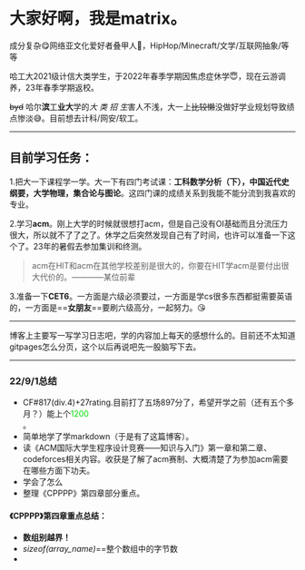 # 大家好啊，我是matrix。

成分复杂&#x1F60B;网络亚文化爱好者叠甲人&#x1F970;，HipHop/Minecraft/文学/互联网抽象/等等

哈工大2021级计信大类学生，于2022年春季学期因焦虑症休学&#x1F607;，现在云游调养，23年春季学期返校。

~~byd~~ 哈尔**滨**工**业大**学的*大 类 招 生*害人不浅，大一上~~比较懒~~没做好学业规划导致绩点惨淡&#x1F605;。目前想去计科/网安/软工。

***
## 目前学习任务：
1.把大一下课程学一学。大一下有四门考试课：**工科数学分析（下），中国近代史纲要，大学物理，集合论与图论**。这四门课的成绩关系到我能不能分流到我喜欢的专业。

2.学习**acm**。刚上大学的时候就很想打acm，但是自己没有OI基础而且分流压力很大，所以就不了了之了。休学之后突然发现自己有了时间，也许可以准备一下这个了。23年的暑假去参加集训和终测。
>acm在HIT和acm在其他学校差别是很大的，你要在HIT学acm是要付出很大代价的。————某位前辈

3.准备一下**CET6**。一方面是六级必须要过，一方面是学cs很多东西都挺需要英语的，一方面是==**女朋友**==要刷六级高分，一起努力。&#x1F618;

***

博客上主要写一写学习日志吧，学的内容加上每天的感想什么的。目前还不太知道gitpages怎么分页，这个以后再说吧先一股脑写下去。

***
### 22/9/1总结
+ CF#817(div.4)+27rating.目前打了五场897分了，希望开学之前（还有五个多月？）能上个<font color="#00dd00">1200</font><br />。
+ 简单地学了学markdown（于是有了这篇博客）。
+ 读《ACM国际大学生程序设计竞赛——知识与入门》第一章和第二章、codeforces相关内容。收获是了解了acm赛制、大概清楚了为参加acm需要在哪些方面下功夫。
+ 学会了怎么
+ 整理《CPPPP》第四章部分重点。

#### 《CPPPP》第四章重点总结：
+ **数组别越界！**
+ *sizeof(array_name)*==整个数组中的字节数
+ 
